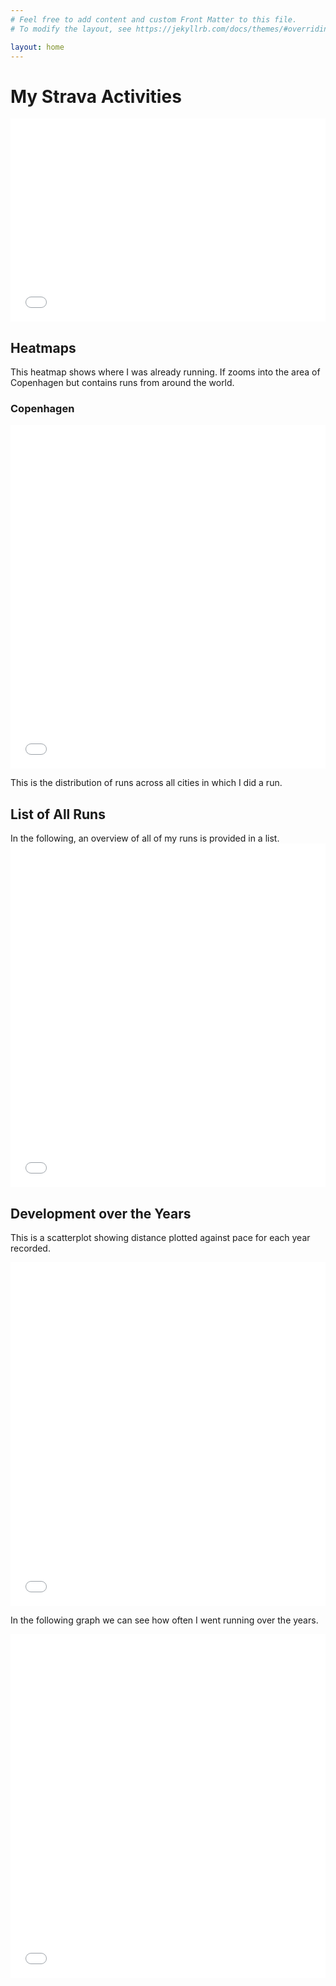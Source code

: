 ```yaml
---
# Feel free to add content and custom Front Matter to this file.
# To modify the layout, see https://jekyllrb.com/docs/themes/#overriding-theme-defaults

layout: home
---
```


<h1>My Strava Activities</h1>

<iframe src="statistics.html" width="100%" height="325" style="border:none;"></iframe>

<h2>Heatmaps</h2>
This heatmap shows where I was already running. If zooms into the area of Copenhagen but contains runs from around the world.

<h3>Copenhagen</h3>
<iframe src="map_local.html" width="100%" height="550" style="border:none;"></iframe>

This is the distribution of runs across all cities in which I did a run.

<h2>List of All Runs</h2>
In the following, an overview of all of my runs is provided in a list.
<iframe src="runs_list.html" width="100%" height="550" style="border:none;"></iframe>

<h2>Development over the Years</h2>

This is a scatterplot showing distance plotted against pace for each year recorded.
<iframe src="distance_vs_pacd.html" width="100%" height="550" style="border:none;"></iframe>

In the following graph we can see how often I went running over the years.
<iframe src="runs_over_years.html" width="100%" height="550" style="border:none;"></iframe>